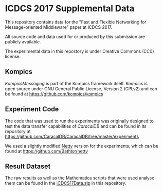 # ICDCS 2017 Supplemental Data
This repository contains data for the "Fast and Flexible Networking for Message-oriented Middleware" paper at ICDCS 2017.

All source code and data used for or produced by this submission are publicly available.

The experimental data in this repostory is under Creative Commons (CC0) license.

## Kompics
*KompicsMessaging* is part of the Kompics framework itself. *Kompics* is open source under GNU General Public License, Version 2 (GPLv2) and can be found at <https://github.com/kompics/kompics>

## Experiment Code
The code that was used to run the experiments was originally designed to test the data transfer capabilities of *CaracalDB* and can be found in its repository at <https://github.com/CaracalDB/CaracalDB/tree/master/experiments>

We used a slightly modified [Netty](https://netty.io/) version for the experiments, which can be found at <https://github.com/Bathtor/netty>

## Result Dataset
The raw results as well as the [Mathematica](http://www.wolfram.com/mathematica/) scripts that were used analyse them can be found in the [ICDCS17Data.zip](ICDCS17Data.zip) in this repository.